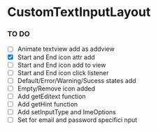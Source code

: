 # CustomTextInputLayout

### TO DO
  - [ ] Animate textview add as addview
  - [x] Start and End icon attr add
  - [ ] Start and End icon add to view
  - [ ] Start and End icon click listener
  - [ ] Default/Error/Warning/Sucess states add
  - [ ] Empty/Remove icon added
  - [ ] Add getEditext function
  - [ ] Add getHint function
  - [ ] Add setInputType and ImeOptions
  - [ ] Set for email and password specifici nput
